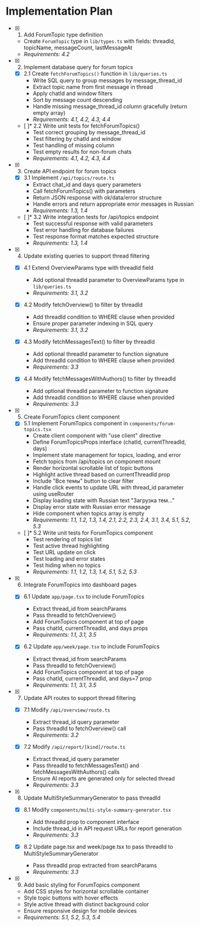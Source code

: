 # Implementation Plan

- [x] 1. Add ForumTopic type definition
  - Create `ForumTopic` type in `lib/types.ts` with fields: threadId, topicName, messageCount, lastMessageAt
  - _Requirements: 4.2_

- [x] 2. Implement database query for forum topics
  - [x] 2.1 Create `fetchForumTopics()` function in `lib/queries.ts`
    - Write SQL query to group messages by message_thread_id
    - Extract topic name from first message in thread
    - Apply chatId and window filters
    - Sort by message count descending
    - Handle missing message_thread_id column gracefully (return empty array)
    - _Requirements: 4.1, 4.2, 4.3, 4.4_

  - [ ]* 2.2 Write unit tests for fetchForumTopics()
    - Test correct grouping by message_thread_id
    - Test filtering by chatId and window
    - Test handling of missing column
    - Test empty results for non-forum chats
    - _Requirements: 4.1, 4.2, 4.3, 4.4_

- [x] 3. Create API endpoint for forum topics
  - [x] 3.1 Implement `/api/topics/route.ts`
    - Extract chat_id and days query parameters
    - Call fetchForumTopics() with parameters
    - Return JSON response with ok/data/error structure
    - Handle errors and return appropriate error messages in Russian
    - _Requirements: 1.3, 1.4_

  - [ ]* 3.2 Write integration tests for /api/topics endpoint
    - Test successful response with valid parameters
    - Test error handling for database failures
    - Test response format matches expected structure
    - _Requirements: 1.3, 1.4_

- [x] 4. Update existing queries to support thread filtering
  - [x] 4.1 Extend OverviewParams type with threadId field
    - Add optional threadId parameter to OverviewParams type in `lib/queries.ts`
    - _Requirements: 3.1, 3.2_

  - [x] 4.2 Modify fetchOverview() to filter by threadId
    - Add threadId condition to WHERE clause when provided
    - Ensure proper parameter indexing in SQL query
    - _Requirements: 3.1, 3.2_

  - [x] 4.3 Modify fetchMessagesText() to filter by threadId
    - Add optional threadId parameter to function signature
    - Add threadId condition to WHERE clause when provided
    - _Requirements: 3.3_

  - [x] 4.4 Modify fetchMessagesWithAuthors() to filter by threadId
    - Add optional threadId parameter to function signature
    - Add threadId condition to WHERE clause when provided
    - _Requirements: 3.3_

- [x] 5. Create ForumTopics client component
  - [x] 5.1 Implement ForumTopics component in `components/forum-topics.tsx`
    - Create client component with "use client" directive
    - Define ForumTopicsProps interface (chatId, currentThreadId, days)
    - Implement state management for topics, loading, and error
    - Fetch topics from /api/topics on component mount
    - Render horizontal scrollable list of topic buttons
    - Highlight active thread based on currentThreadId prop
    - Include "Все темы" button to clear filter
    - Handle click events to update URL with thread_id parameter using useRouter
    - Display loading state with Russian text "Загрузка тем..."
    - Display error state with Russian error message
    - Hide component when topics array is empty
    - _Requirements: 1.1, 1.2, 1.3, 1.4, 2.1, 2.2, 2.3, 2.4, 3.1, 3.4, 5.1, 5.2, 5.3_

  - [ ]* 5.2 Write unit tests for ForumTopics component
    - Test rendering of topics list
    - Test active thread highlighting
    - Test URL update on click
    - Test loading and error states
    - Test hiding when no topics
    - _Requirements: 1.1, 1.2, 1.3, 1.4, 5.1, 5.2, 5.3_

- [x] 6. Integrate ForumTopics into dashboard pages
  - [x] 6.1 Update `app/page.tsx` to include ForumTopics
    - Extract thread_id from searchParams
    - Pass threadId to fetchOverview()
    - Add ForumTopics component at top of page
    - Pass chatId, currentThreadId, and days props
    - _Requirements: 1.1, 3.1, 3.5_

  - [x] 6.2 Update `app/week/page.tsx` to include ForumTopics
    - Extract thread_id from searchParams
    - Pass threadId to fetchOverview()
    - Add ForumTopics component at top of page
    - Pass chatId, currentThreadId, and days=7 prop
    - _Requirements: 1.1, 3.1, 3.5_

- [x] 7. Update API routes to support thread filtering
  - [x] 7.1 Modify `/api/overview/route.ts`
    - Extract thread_id query parameter
    - Pass threadId to fetchOverview() call
    - _Requirements: 3.2_

  - [x] 7.2 Modify `/api/report/[kind]/route.ts`
    - Extract thread_id query parameter
    - Pass threadId to fetchMessagesText() and fetchMessagesWithAuthors() calls
    - Ensure AI reports are generated only for selected thread
    - _Requirements: 3.3_

- [x] 8. Update MultiStyleSummaryGenerator to pass threadId
  - [x] 8.1 Modify `components/multi-style-summary-generator.tsx`
    - Add threadId prop to component interface
    - Include thread_id in API request URLs for report generation
    - _Requirements: 3.3_

  - [x] 8.2 Update page.tsx and week/page.tsx to pass threadId to MultiStyleSummaryGenerator
    - Pass threadId prop extracted from searchParams
    - _Requirements: 3.3_

- [x] 9. Add basic styling for ForumTopics component
  - Add CSS styles for horizontal scrollable container
  - Style topic buttons with hover effects
  - Style active thread with distinct background color
  - Ensure responsive design for mobile devices
  - _Requirements: 5.1, 5.2, 5.3, 5.4_
